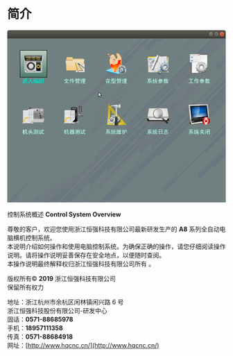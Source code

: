 # 简介

![&#x6052;&#x5F3A;A8&#x5168;&#x89E6;&#x6478;&#x4E3B;&#x754C;&#x9762;](https://raw.githubusercontent.com/HQwangyun/HQ-image/master/%E4%B8%BB%E7%95%8C%E9%9D%A2.png)

控制系统概述 **Control System Overview**

尊敬的客户，欢迎您使用浙江恒强科技有限公司最新研发生产的 **A8** 系列全自动电脑横机控制系统。  
本说明介绍如何操作和使用电脑控制系统。为确保正确的操作，请您仔细阅读操作说明。请将操作说明妥善保存在安全地点，以便随时查阅。  
本操作说明最终解释权归浙江恒强科技有限公司所有 。

版权所有© **2019** 浙江恒强科技有限公司  
保留所有权力

地址：浙江杭州市余杭区闲林镇闲兴路 6 号  
浙江恒强科技股份有限公司-研发中心  
固话：**0571-88685978**  
手机：**18957111358**  
传真：**0571-88684918**  
网址：[http://www.hqcnc.cn/](http://www.hqcnc.cn/)

